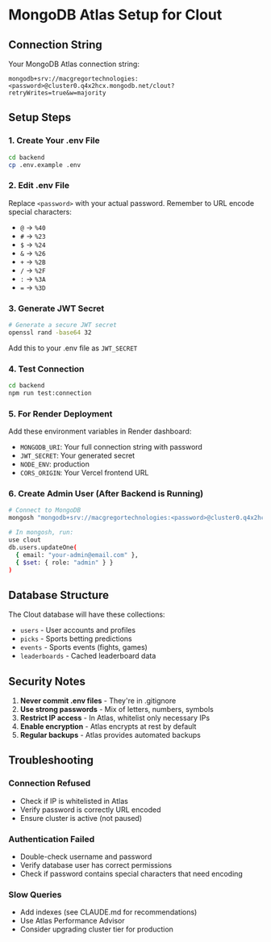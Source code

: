 # MongoDB Atlas Setup for Clout

## Connection String
Your MongoDB Atlas connection string:
```
mongodb+srv://macgregortechnologies:<password>@cluster0.q4x2hcx.mongodb.net/clout?retryWrites=true&w=majority
```

## Setup Steps

### 1. Create Your .env File
```bash
cd backend
cp .env.example .env
```

### 2. Edit .env File
Replace `<password>` with your actual password. Remember to URL encode special characters:
- `@` → `%40`
- `#` → `%23`
- `$` → `%24`
- `&` → `%26`
- `+` → `%2B`
- `/` → `%2F`
- `:` → `%3A`
- `=` → `%3D`

### 3. Generate JWT Secret
```bash
# Generate a secure JWT secret
openssl rand -base64 32
```
Add this to your .env file as `JWT_SECRET`

### 4. Test Connection
```bash
cd backend
npm run test:connection
```

### 5. For Render Deployment
Add these environment variables in Render dashboard:
- `MONGODB_URI`: Your full connection string with password
- `JWT_SECRET`: Your generated secret
- `NODE_ENV`: production
- `CORS_ORIGIN`: Your Vercel frontend URL

### 6. Create Admin User (After Backend is Running)
```bash
# Connect to MongoDB
mongosh "mongodb+srv://macgregortechnologies:<password>@cluster0.q4x2hcx.mongodb.net/clout" --apiVersion 1

# In mongosh, run:
use clout
db.users.updateOne(
  { email: "your-admin@email.com" },
  { $set: { role: "admin" } }
)
```

## Database Structure

The Clout database will have these collections:
- `users` - User accounts and profiles
- `picks` - Sports betting predictions
- `events` - Sports events (fights, games)
- `leaderboards` - Cached leaderboard data

## Security Notes

1. **Never commit .env files** - They're in .gitignore
2. **Use strong passwords** - Mix of letters, numbers, symbols
3. **Restrict IP access** - In Atlas, whitelist only necessary IPs
4. **Enable encryption** - Atlas encrypts at rest by default
5. **Regular backups** - Atlas provides automated backups

## Troubleshooting

### Connection Refused
- Check if IP is whitelisted in Atlas
- Verify password is correctly URL encoded
- Ensure cluster is active (not paused)

### Authentication Failed
- Double-check username and password
- Verify database user has correct permissions
- Check if password contains special characters that need encoding

### Slow Queries
- Add indexes (see CLAUDE.md for recommendations)
- Use Atlas Performance Advisor
- Consider upgrading cluster tier for production